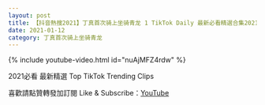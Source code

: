 ```yaml
---
layout: post
title: 【抖音熱搜2021】丁真首次骑上坐骑青龙 1 TikTok Daily 最新必看精選合集2021 01 12
date: 2021-01-12
category: 丁真首次骑上坐骑青龙
---
```


{% include youtube-video.html id="nuAjMFZ4rdw" %}

2021必看 最新精選 Top TikTok Trending Clips

喜歡請點贊轉發加訂閱 Like & Subscribe：[YouTube](https://www.youtube.com/channel/UCAoR7VcanIPd04uEq_GIylA/videos)

